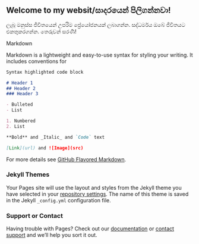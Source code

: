 ## Welcome to my websit/සාදරයෙන් පිලිගන්නවා!
ලැබූ මනුස්ස ජිවිතයෙන් උපරිම ප්‍රේයෝජනයක් ලබාගන්න. සද්ධර්මය ඔබේ ජිවිතයට එකතුකරගන්න. තෙරුවන් සරණි!

Markdown

Markdown is a lightweight and easy-to-use syntax for styling your writing. It includes conventions for

```markdown
Syntax highlighted code block

# Header 1
## Header 2
### Header 3

- Bulleted
- List

1. Numbered
2. List

**Bold** and _Italic_ and `Code` text

[Link](url) and ![Image](src)
```

For more details see [GitHub Flavored Markdown](https://guides.github.com/features/mastering-markdown/).

### Jekyll Themes

Your Pages site will use the layout and styles from the Jekyll theme you have selected in your [repository settings](https://github.com/Dhammarakkitha/Dhammachary.ca/settings/pages). The name of this theme is saved in the Jekyll `_config.yml` configuration file.

### Support or Contact

Having trouble with Pages? Check out our [documentation](https://docs.github.com/categories/github-pages-basics/) or [contact support](https://support.github.com/contact) and we’ll help you sort it out.

